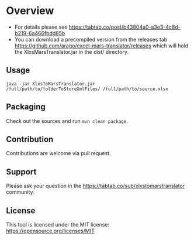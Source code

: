 Overview
========

- For details please see https://tabtab.co/post/b43804a0-a3e3-4c8d-b219-6a466fbdd85b
- You can download a precompiled version from the releases tab https://github.com/arago/excel-mars-translator/releases which will hold the XlxsMarsTranslator.jar in the dist/ directory.

Usage
-----

    java -jar XlxsToMarsTranslator.jar /full/path/to/folderToStoreXmlFiles/ /full/path/to/source.xlsx

Packaging
-----

Check out the sources and run `mvn clean package`.

Contribution
-----

Contributions are welcome via pull request.

Support
-----

Please ask your question in the https://tabtab.co/sub/xlxstomarstranslator community.

License
-----

This tool is licensed under the MIT license: https://opensource.org/licenses/MIT

